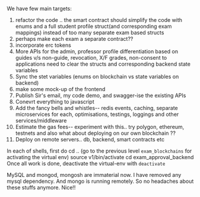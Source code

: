 We have few main targets:
1. refactor the code .. the smart contract should simplify the code with enums and a full student profile struct(and corresponding exam mappings) instead of too many separate exam based structs 
2. perhaps make each exam a separate contract??
3. incorporate erc tokens
4. More APIs for the admin, professor profile differentiation based on guides v/s non-guide, revocation, X/F grades, non-consent to applications need to clear the structs and corresponding backend state variables 
5. Sync the stet variables (enums on blockchain vs state variables on backend)
6. make some mock-up of the frontend
7. Publish Sir's email, my code demo, and swagger-ise the existing APIs
8. Conevrt everything to javascript
9. Add the fancy bells and whistles-- redis events, caching, separate microservices for each, optimisations, testings, loggings and other services/middleware 
10. Estimate the gas fees-- experiment with this.. try polygon, ethereum, testnets and also what about deploying on our own blockchain ??
11. Deploy on remote servers.. db, backend, smart contracts etc

In each of shells, first do
cd .. (go to the previous level ```exam_blockchains``` for activating the virtual env)
source v1/bin/activate
cd exam_approval_backend
Once all work is done, deactivate the virtual-env with ```deactivate```

MySQL and mongod, mongosh are immaterial now. 
I have removed any mysql dependency. 
And mongo is running remotely. So no headaches about these stuffs anymore. Nice!!
